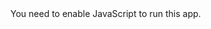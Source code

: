 <!-- sourced from https://raw.githubusercontent.com/reactjs/reactjs.org/master/static/html/single-file-example.html -->
<!DOCTYPE html>
<html>
  
  <head>
  <meta charset="UTF-8" />
    <meta name="viewport" content="width=device-width, initial-scale=1, shrink-to-fit=no">
   <title>React Starter</title>
  </head>
  
  <body>
  <div id="root"></div>
  <noscript>
     You need to enable JavaScript to run this app.
    </noscript>
  <script src="../dist/bundle.js"></script>
  </body>
  
